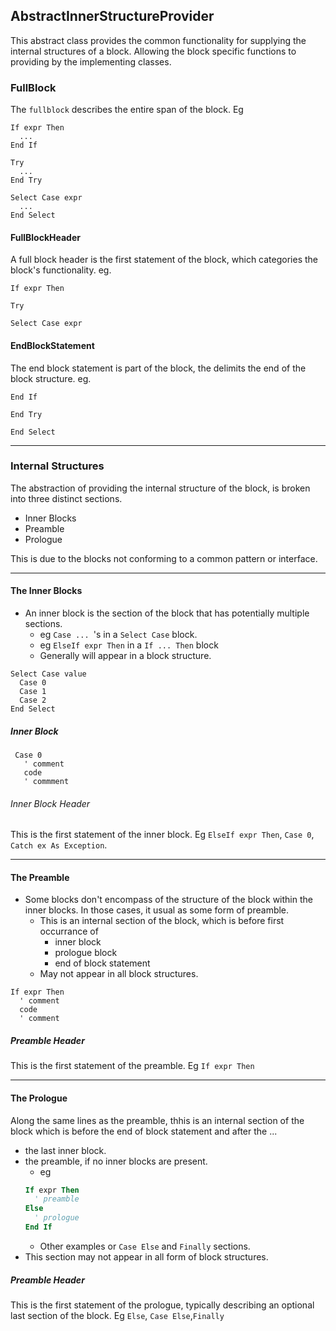 ## AbstractInnerStructureProvider
This abstract class provides the common functionality for supplying the internal structures of a block.
Allowing the block specific functions to providing by the implementing classes.

### FullBlock
The `fullblock` describes the entire span of the block.
Eg
```vbnet
If expr Then
  ...
End If
```
```vbnet
Try
  ...
End Try
```
```
Select Case expr
  ...
End Select
```

#### FullBlockHeader
A full block header is the first statement of the block, which categories the block's functionality.
eg.
```vbnet
If expr Then
```
```vbnet
Try
```
```
Select Case expr
```

#### EndBlockStatement
The end block statement is part of the block, the delimits the end of the block structure.
eg.
```vbnet
End If
```
```vbnet
End Try
```
```vbnet
End Select
```
--------

### Internal Structures
The abstraction of providing the internal structure of the block, is broken into three distinct sections.
 * Inner Blocks
 * Preamble
 * Prologue

This is due to the blocks not conforming to a common pattern or interface.

--------

#### The Inner Blocks
* An inner block is the section of the block that has potentially multiple sections.
  * eg `Case ... `'s in a `Select Case` block.
  * eg `ElseIf expr Then` in a `If ... Then` block   
  * Generally will appear in a block structure.
```vbnet
Select Case value
  Case 0
  Case 1
  Case 2
End Select
```

##### Inner Block
    
```vbnet
 Case 0
   ' comment
   code
   ' commment
```
###### Inner Block Header
This is the first statement of the inner block.
Eg `ElseIf expr Then`, `Case 0`, `Catch ex As Exception`.

--------

#### The Preamble
  * Some blocks don't encompass of the structure of the block within the inner blocks.
    In those cases, it usual as some form of preamble. 
    * This is an internal section of the block, which is before first occurrance of
      * inner block
      * prologue block
      * end of block statement 
    * May not appear in all block structures.
```vbnet
If expr Then
  ' comment
  code
  ' comment
```
##### Preamble Header
This is the first statement of the preamble.
Eg `If expr Then`

--------

#### The Prologue

Along the same lines as the preamble, thhis is an internal section of the block which is before the end of block statement and after the ...
  * the last inner block.
  * the preamble, if no inner blocks are present.
    * eg
    ```vb
    If expr Then
      ' preamble
    Else
      ' prologue
    End If
    ```   
    * Other examples or `Case Else` and `Finally` sections.
  * This section may not appear in all form of block structures. 

##### Preamble Header
This is the first statement of the prologue, typically describing an optional last section of the block.
Eg `Else`, `Case Else`,`Finally`
